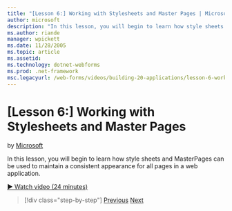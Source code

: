 ```yaml
---
title: "[Lesson 6:] Working with Stylesheets and Master Pages | Microsoft Docs"
author: microsoft
description: "In this lesson, you will begin to learn how style sheets and MasterPages can be used to maintain a consistent appearance for all pages in a web application."
ms.author: riande
manager: wpickett
ms.date: 11/28/2005
ms.topic: article
ms.assetid: 
ms.technology: dotnet-webforms
ms.prod: .net-framework
msc.legacyurl: /web-forms/videos/building-20-applications/lesson-6-working-with-stylesheets-and-master-pages
---
```

[Lesson 6:] Working with Stylesheets and Master Pages
====================
by [Microsoft](https://github.com/microsoft)

In this lesson, you will begin to learn how style sheets and MasterPages can be used to maintain a consistent appearance for all pages in a web application.

[&#9654; Watch video (24 minutes)](https://channel9.msdn.com/Blogs/ASP-NET-Site-Videos/lesson-6-working-with-stylesheets-and-master-pages)

>[!div class="step-by-step"] [Previous](lesson-5-debugging-and-tracing-your-website.md) [Next](lesson-7-databinding-to-user-interface-controls.md)